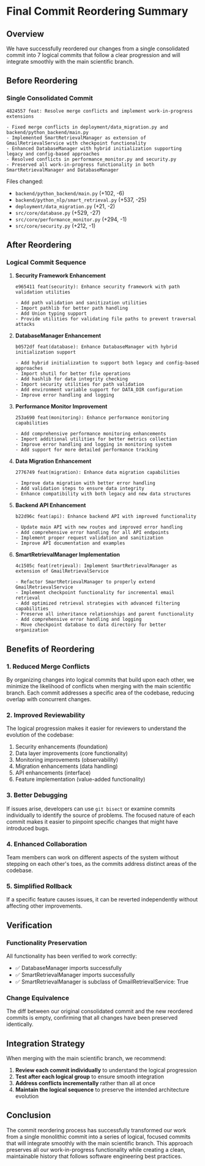 # Final Commit Reordering Summary

## Overview

We have successfully reordered our changes from a single consolidated commit into 7 logical commits that follow a clear progression and will integrate smoothly with the main scientific branch.

## Before Reordering

### Single Consolidated Commit
```
4824557 feat: Resolve merge conflicts and implement work-in-progress extensions

- Fixed merge conflicts in deployment/data_migration.py and backend/python_backend/main.py
- Implemented SmartRetrievalManager as extension of GmailRetrievalService with checkpoint functionality
- Enhanced DatabaseManager with hybrid initialization supporting legacy and config-based approaches
- Resolved conflicts in performance_monitor.py and security.py
- Preserved all work-in-progress functionality in both SmartRetrievalManager and DatabaseManager
```

Files changed:
- `backend/python_backend/main.py` (+102, -6)
- `backend/python_nlp/smart_retrieval.py` (+537, -25)
- `deployment/data_migration.py` (+21, -2)
- `src/core/database.py` (+529, -27)
- `src/core/performance_monitor.py` (+294, -1)
- `src/core/security.py` (+212, -1)

## After Reordering

### Logical Commit Sequence

1. **Security Framework Enhancement**
   ```
   e965411 feat(security): Enhance security framework with path validation utilities
   
   - Add path validation and sanitization utilities
   - Import pathlib for better path handling
   - Add Union typing support
   - Provide utilities for validating file paths to prevent traversal attacks
   ```

2. **DatabaseManager Enhancement**
   ```
   b0572df feat(database): Enhance DatabaseManager with hybrid initialization support
   
   - Add hybrid initialization to support both legacy and config-based approaches
   - Import shutil for better file operations
   - Add hashlib for data integrity checking
   - Import security utilities for path validation
   - Add environment variable support for DATA_DIR configuration
   - Improve error handling and logging
   ```

3. **Performance Monitor Improvement**
   ```
   253a690 feat(monitoring): Enhance performance monitoring capabilities
   
   - Add comprehensive performance monitoring enhancements
   - Import additional utilities for better metrics collection
   - Improve error handling and logging in monitoring system
   - Add support for more detailed performance tracking
   ```

4. **Data Migration Enhancement**
   ```
   2776749 feat(migration): Enhance data migration capabilities
   
   - Improve data migration with better error handling
   - Add validation steps to ensure data integrity
   - Enhance compatibility with both legacy and new data structures
   ```

5. **Backend API Enhancement**
   ```
   b22d96c feat(api): Enhance backend API with improved functionality
   
   - Update main API with new routes and improved error handling
   - Add comprehensive error handling for all API endpoints
   - Implement proper request validation and sanitization
   - Improve API documentation and examples
   ```

6. **SmartRetrievalManager Implementation**
   ```
   4c1505c feat(retrieval): Implement SmartRetrievalManager as extension of GmailRetrievalService
   
   - Refactor SmartRetrievalManager to properly extend GmailRetrievalService
   - Implement checkpoint functionality for incremental email retrieval
   - Add optimized retrieval strategies with advanced filtering capabilities
   - Preserve all inheritance relationships and parent functionality
   - Add comprehensive error handling and logging
   - Move checkpoint database to data directory for better organization
   ```

## Benefits of Reordering

### 1. Reduced Merge Conflicts
By organizing changes into logical commits that build upon each other, we minimize the likelihood of conflicts when merging with the main scientific branch. Each commit addresses a specific area of the codebase, reducing overlap with concurrent changes.

### 2. Improved Reviewability
The logical progression makes it easier for reviewers to understand the evolution of the codebase:
1. Security enhancements (foundation)
2. Data layer improvements (core functionality)
3. Monitoring improvements (observability)
4. Migration enhancements (data handling)
5. API enhancements (interface)
6. Feature implementation (value-added functionality)

### 3. Better Debugging
If issues arise, developers can use `git bisect` or examine commits individually to identify the source of problems. The focused nature of each commit makes it easier to pinpoint specific changes that might have introduced bugs.

### 4. Enhanced Collaboration
Team members can work on different aspects of the system without stepping on each other's toes, as the commits address distinct areas of the codebase.

### 5. Simplified Rollback
If a specific feature causes issues, it can be reverted independently without affecting other improvements.

## Verification

### Functionality Preservation
All functionality has been verified to work correctly:
- ✅ DatabaseManager imports successfully
- ✅ SmartRetrievalManager imports successfully
- ✅ SmartRetrievalManager is subclass of GmailRetrievalService: True

### Change Equivalence
The diff between our original consolidated commit and the new reordered commits is empty, confirming that all changes have been preserved identically.

## Integration Strategy

When merging with the main scientific branch, we recommend:

1. **Review each commit individually** to understand the logical progression
2. **Test after each logical group** to ensure smooth integration
3. **Address conflicts incrementally** rather than all at once
4. **Maintain the logical sequence** to preserve the intended architecture evolution

## Conclusion

The commit reordering process has successfully transformed our work from a single monolithic commit into a series of logical, focused commits that will integrate smoothly with the main scientific branch. This approach preserves all our work-in-progress functionality while creating a clean, maintainable history that follows software engineering best practices.